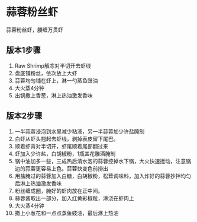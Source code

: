 # 蒜蓉粉丝虾
蒜蓉粉丝虾，腰缠万贯虾

## 版本1步骤
1. Raw Shrimp解冻对半切开去虾线
2. 盘底铺粉丝，依次放上大虾
3. 蒜蓉均匀铺在虾上，淋一勺蒸鱼豉油
4. 大火蒸4分钟
5. 出锅撒上香葱，淋上热油激发香味

## 版本2步骤
1. 一半蒜蓉浸泡到水里减少粘液，另一半蒜蓉加少许盐腌制
2. 白虾从虾头翘起去虾线，剥掉表皮留下尾巴。
3. 顺着虾背对半切开，虾尾顺着尾部翻过来
4. 虾加入少许盐，白胡椒粉，1瓶盖花雕酒腌制
5. 锅中油加多一些，三成热后清水泡的蒜蓉控掉水下锅，大火快速搅动，注意锅边的蒜蓉更容易上色。蒜蓉快变色前捞出
6. 用盐腌过的蒜蓉加入白糖，白胡椒粉，松茸调味料，加入炸好的蒜蓉抄拌均匀后淋上热油激发香味
7. 粉丝缠成圈，腌好的虾肉放在正中间。
8. 蒜蓉酱取出一部分，加入红黄彩椒粒，淋浇在虾肉上
9. 大火蒸4分钟
10. 撒上小葱花和一点点蒸鱼豉油，最后淋上热油